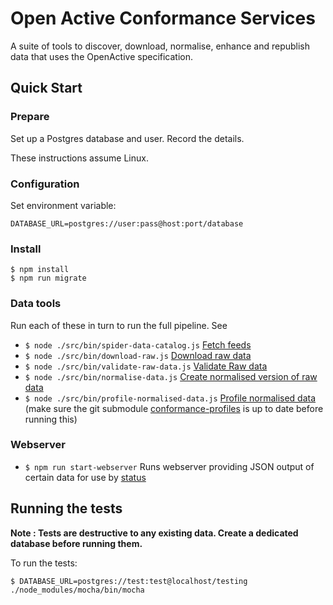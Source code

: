 # Open Active Conformance Services

A suite of tools to discover, download, normalise, enhance and republish data that uses the OpenActive specification.

## Quick Start

### Prepare

Set up a Postgres database and user. Record the details.

These instructions assume Linux.

### Configuration

Set environment variable:

`DATABASE_URL=postgres://user:pass@host:port/database`

### Install

```text
$ npm install
$ npm run migrate
```

### Data tools

Run each of these in turn to run the full pipeline. See

* `$ node ./src/bin/spider-data-catalog.js` [Fetch feeds](understanding-the-services/stage/spider-data-catalog.md)
* `$ node ./src/bin/download-raw.js` [Download raw data](understanding-the-services/stage/download-raw-data.md)
* `$ node ./src/bin/validate-raw-data.js` [Validate Raw data](understanding-the-services/stage/validate-raw-data.md)
* `$ node ./src/bin/normalise-data.js` [Create normalised version of raw data](understanding-the-services/stage/normalise-data/)
* `$ node ./src/bin/profile-normalised-data.js` [Profile normalised data](understanding-the-services/stage/profile-normalised-data.md)  \(make sure the git submodule [conformance-profiles](https://github.com/openactive/conformance-profiles) is up to date before running this\)

### Webserver

* `$ npm run start-webserver` Runs webserver providing JSON output of certain data for use by [status](https://github.com/openactive/conformance-status-page)

## Running the tests

**Note : Tests are destructive to any existing data. Create a dedicated database before running them.**

To run the tests:

`$ DATABASE_URL=postgres://test:test@localhost/testing ./node_modules/mocha/bin/mocha`